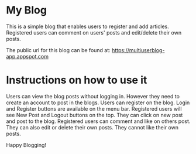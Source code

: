 # My Blog

This is a simple blog that enables users to register and add articles. Registered users can comment on users' posts and edit/delete their own posts.

The public url for this blog can be found at: https://multiuserblog-app.appspot.com

# Instructions on how to use it

Users can view the blog posts without logging in. However they need to create an account to post in the blogs. Users can register on the blog. Login and Register buttons are available on the menu bar. Registered users will see New Post and Logout buttons on the top. They can click on new post and post to the blog. Registered users can comment and like on others post. They can also edit or delete their own posts. They cannot like their own posts.

Happy Blogging!
